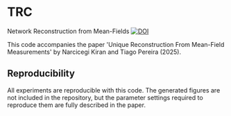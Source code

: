 # TRC
Network Reconstruction from Mean-Fields
[![DOI](https://zenodo.org/badge/DOI/10.5281/zenodo.15500519.svg)](https://doi.org/10.5281/zenodo.15500519)

This code accompanies the paper 'Unique Reconstruction From Mean-Field Measurements' by Narcicegi Kiran and Tiago Pereira (2025).

## Reproducibility

All experiments are reproducible with this code. The generated figures are not included in the repository, but the parameter settings required to reproduce them are fully described in the paper.
